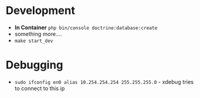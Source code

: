 # Development

* **In Container** `php bin/console doctrine:database:create`
* something more....
* `make start_dev`

# Debugging

* `sudo ifconfig en0 alias 10.254.254.254 255.255.255.0` - xdebug tries to connect to this ip
